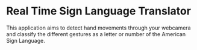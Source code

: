 # Real Time Sign Language Translator

This application aims to detect hand movements through your webcamera and classify the different gestures as a letter or number of the American Sign Language. 
